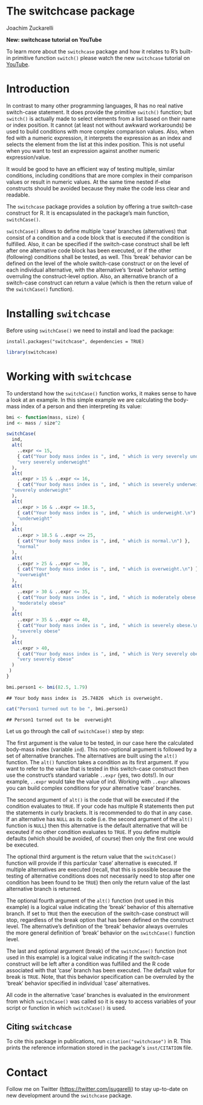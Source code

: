 The switchcase package
================
Joachim Zuckarelli

**New: switchcase tutorial on YouTube**

To learn more about the `switchcase` package and how it relates to R’s
built-in primitive function `switch()` please watch the new `switchcase`
tutorial on [YouTube](https://youtu.be/3ybF8u_PE7w).

# Introduction

In contrast to many other programming languages, R has no real native
switch-case statement. It does provide the primitive `switch()`
function; but `switch()` is actually made to select elements from a list
based on their name or index position. It cannot (at least not without
awkward workarounds) be used to build conditions with more complex
comparison values. Also, when fed with a numeric expression, it
interprets the expression as an index and selects the element from the
list at this index position. This is not useful when you want to test an
expression against another numeric expression/value.

It would be good to have an efficient way of testing multiple, similar
conditions, including conditions that are more complex in their
comparison values or result in numeric values. At the same time nested
if-else constructs should be avoided because they make the code less
clear and readable.

The `switchcase` package provides a solution by offering a true
switch-case construct for R. It is encapsulated in the package’s main
function, `switchCase()`.

`switchCase()` allows to define multiple ‘case’ branches (alternatives)
that consist of a condition and a code block that is executed if the
condition is fulfilled. Also, it can be specified if the switch-case
construct shall be left after one alternative code block has been
executed, or if the other (following) conditions shall be tested, as
well. This ‘break’ behavior can be defined on the level of the whole
switch-case construct or on the level of each individual alternative,
with the alternative’s ‘break’ behavior setting overruling the
construct-level option. Also, an alternative branch of a switch-case
construct can return a value (which is then the return value of the
`switchCase()` function).

# Installing `switchcase`

Before using `switchCase()` we need to install and load the package:

    install.packages("switchcase", dependencies = TRUE)

``` r
library(switchcase)
```

# Working with `switchcase`

To understand how the `switchCase()` function works, it makes sense to
have a look at an example. In this simple example we are calculating the
body-mass index of a person and then interpreting its value:

``` r
bmi <- function(mass, size) {
ind <- mass / size^2

switchCase(
  ind,
  alt(
    ..expr <= 15,
    { cat("Your body mass index is ", ind, " which is very severely underweight.\n") },
    "very severely underweight"
  ),
  alt(
    ..expr > 15 & ..expr <= 16,
    { cat("Your body mass index is ", ind, " which is severely underweight.\n") },
  "severely underweight"
  ),
  alt(
    ..expr > 16 & ..expr <= 18.5,
    { cat("Your body mass index is ", ind, " which is underweight.\n") },
    "underweight"
  ),
  alt(
    ..expr > 18.5 & ..expr <= 25,
    { cat("Your body mass index is ", ind, " which is normal.\n") },
    "normal"
  ),
  alt(
    ..expr > 25 & ..expr <= 30,
    { cat("Your body mass index is ", ind, " which is overweight.\n") },
    "overweight"
  ),
  alt(
    ..expr > 30 & ..expr <= 35,
    { cat("Your body mass index is ", ind, " which is moderately obese.\n") },
    "moderately obese"
  ),
  alt(
    ..expr > 35 & ..expr <= 40,
    { cat("Your body mass index is ", ind, " which is severely obese.\n") },
    "severely obese"
  ),
  alt(
    ..expr > 40,
    { cat("Your body mass index is ", ind, " which is Very severely obese.\n") },
    "very severely obese"
  )
 )
}

bmi.person1 <- bmi(82.5, 1.79)
```

    ## Your body mass index is  25.74826  which is overweight.

``` r
cat("Person1 turned out to be ", bmi.person1)
```

    ## Person1 turned out to be  overweight

Let us go through the call of `switchCase()` step by step:

The first argument is the value to be tested, in our case here the
calculated body-mass index (variable `ind`). This non-optional argument
is followed by a set of alternative branches. The alternatives are built
using the `alt()` function. The `alt()` function takes a condition as
its first argument. If you want to refer to the value that is tested in
this switch-case construct then use the construct’s standard variable
`..expr` (yes, two dots\!). In our example, `..expr` would take the
value of ind. Working with `..expr` allwows you can build complex
conditions for your alternative ‘case’ branches.

The second argument of `alt()` is the code that will be executed if the
condition evaluates to `TRUE`. If your code has multiple R statements
then put the statements in curly brackets. It is recommended to do that
in any case. If an alternative has `NULL` as its code (i.e. the second
argument of the `alt()` function is `NULL`) then this alternative is the
default alternative that will be exceuted if no other condition
evaluates to `TRUE`. If you define multiple defaults (which should be
avoided, of course) then only the first one would be executed.

The optional third argument is the return value that the `switchCase()`
function will provide if this particular ‘case’ alternative is executed.
If multiple alternatives are executed (recall, that this is possible
because the testing of alternative conditions does not necessarily need
to stop after one condition has been found to be `TRUE`) then only the
return value of the last alternative branch is returned.

The optional fourth argument of the `alt()` function (not used in this
example) is a logical value indicating the ‘break’ behavior of this
alternative branch. If set to `TRUE` then the execution of the
switch-case construct will stop, regardless of the break option that has
been defined on the construct level. The alternative’s definition of the
‘break’ behavior always overrules the more general definition of ‘break’
behavior on the `switchCase()` function level.

The last and optional argument (break) of the `switchCase()` function
(not used in this example) is a logical value indicating if the
switch-case construct will be left after a condition was fulfilled and
the R code associated with that ‘case’ branch has been executed. The
default value for break is `TRUE`. Note, that this behavior
specification can be overruled by the ‘break’ behavior specified in
individual ‘case’ alternatives.

All code in the alternative ‘case’ branches is evaluated in the
environment from which `switchCase()` was called so it is easy to access
variables of your script or function in which `switchCase()` is used.

## Citing `switchcase`

To cite this package in publications, run `citation("switchcase")` in R. This
prints the reference information stored in the package's `inst/CITATION` file.

# Contact

Follow me on Twitter (<https://twitter.com/jsugarelli>) to stay
up-to-date on new development around the `switchcase` package.
